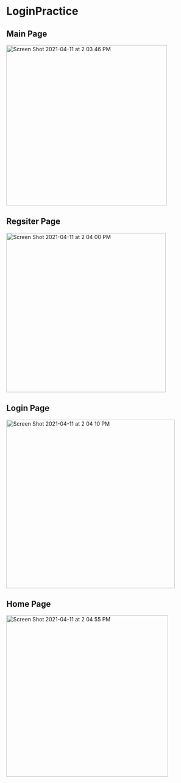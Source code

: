 # LoginPractice

## Main Page
<img width="421" alt="Screen Shot 2021-04-11 at 2 03 46 PM" src="https://user-images.githubusercontent.com/42729082/114317695-f50ad380-9ace-11eb-9af3-7978050d6303.png">

## Regsiter Page
<img width="418" alt="Screen Shot 2021-04-11 at 2 04 00 PM" src="https://user-images.githubusercontent.com/42729082/114317699-f76d2d80-9ace-11eb-94f8-edafb02df2b8.png">

## Login Page
<img width="442" alt="Screen Shot 2021-04-11 at 2 04 10 PM" src="https://user-images.githubusercontent.com/42729082/114317700-f936f100-9ace-11eb-8390-25fdd037ac3d.png">

## Home Page
<img width="424" alt="Screen Shot 2021-04-11 at 2 04 55 PM" src="https://user-images.githubusercontent.com/42729082/114317703-fa681e00-9ace-11eb-97e4-412a36d5b34d.png">
